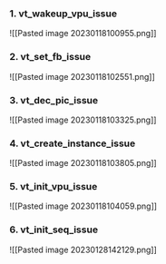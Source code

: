 ### 1. vt_wakeup_vpu_issue
![[Pasted image 20230118100955.png]]
### 2. vt_set_fb_issue
![[Pasted image 20230118102551.png]]
### 3. vt_dec_pic_issue
![[Pasted image 20230118103325.png]]
### 4. vt_create_instance_issue
![[Pasted image 20230118103805.png]]
### 5. vt_init_vpu_issue
![[Pasted image 20230118104059.png]]
### 6. vt_init_seq_issue
![[Pasted image 20230128142129.png]]
